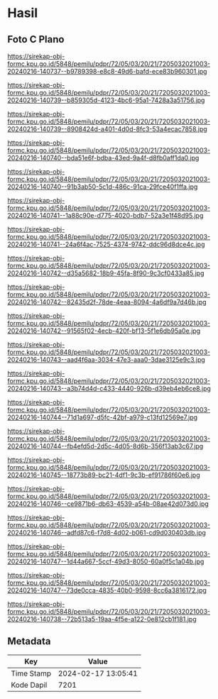# Hasil

## Foto C Plano

https://sirekap-obj-formc.kpu.go.id/5848/pemilu/pdpr/72/05/03/20/21/7205032021003-20240216-140737--b9789398-e8c8-49d6-bafd-ece83b960301.jpg

https://sirekap-obj-formc.kpu.go.id/5848/pemilu/pdpr/72/05/03/20/21/7205032021003-20240216-140739--b859305d-4123-4bc6-95a1-7428a3a51756.jpg

https://sirekap-obj-formc.kpu.go.id/5848/pemilu/pdpr/72/05/03/20/21/7205032021003-20240216-140739--8908424d-a401-4d0d-8fc3-53a4ecac7858.jpg

https://sirekap-obj-formc.kpu.go.id/5848/pemilu/pdpr/72/05/03/20/21/7205032021003-20240216-140740--bda51e6f-bdba-43ed-9a4f-d8fb0aff1da0.jpg

https://sirekap-obj-formc.kpu.go.id/5848/pemilu/pdpr/72/05/03/20/21/7205032021003-20240216-140740--91b3ab50-5c1d-486c-91ca-29fce40f1ffa.jpg

https://sirekap-obj-formc.kpu.go.id/5848/pemilu/pdpr/72/05/03/20/21/7205032021003-20240216-140741--1a88c90e-d775-4020-bdb7-52a3e1f48d95.jpg

https://sirekap-obj-formc.kpu.go.id/5848/pemilu/pdpr/72/05/03/20/21/7205032021003-20240216-140741--24a6f4ac-7525-4374-9742-ddc96d8dce4c.jpg

https://sirekap-obj-formc.kpu.go.id/5848/pemilu/pdpr/72/05/03/20/21/7205032021003-20240216-140742--d35a5682-18b9-45fa-8f90-9c3cf0433a85.jpg

https://sirekap-obj-formc.kpu.go.id/5848/pemilu/pdpr/72/05/03/20/21/7205032021003-20240216-140742--82435d2f-78de-4eaa-8094-4a6df9a7d46b.jpg

https://sirekap-obj-formc.kpu.go.id/5848/pemilu/pdpr/72/05/03/20/21/7205032021003-20240216-140742--91565f02-4ecb-420f-bf13-5f1e6db95a0e.jpg

https://sirekap-obj-formc.kpu.go.id/5848/pemilu/pdpr/72/05/03/20/21/7205032021003-20240216-140743--aad4f6aa-3034-47e3-aaa0-3dae3125e9c3.jpg

https://sirekap-obj-formc.kpu.go.id/5848/pemilu/pdpr/72/05/03/20/21/7205032021003-20240216-140743--a3b74d4d-c433-4440-926b-d39eb4eb6ce8.jpg

https://sirekap-obj-formc.kpu.go.id/5848/pemilu/pdpr/72/05/03/20/21/7205032021003-20240216-140744--71d1a697-d5fc-42bf-a979-c13fd12569e7.jpg

https://sirekap-obj-formc.kpu.go.id/5848/pemilu/pdpr/72/05/03/20/21/7205032021003-20240216-140744--fb4efd5d-2d5c-4d05-8d6b-356f13ab3c67.jpg

https://sirekap-obj-formc.kpu.go.id/5848/pemilu/pdpr/72/05/03/20/21/7205032021003-20240216-140745--18773b89-bc21-4df1-9c3b-ef91786f60e6.jpg

https://sirekap-obj-formc.kpu.go.id/5848/pemilu/pdpr/72/05/03/20/21/7205032021003-20240216-140746--ce9871b6-db63-4539-a54b-08ae42d073d0.jpg

https://sirekap-obj-formc.kpu.go.id/5848/pemilu/pdpr/72/05/03/20/21/7205032021003-20240216-140746--adfd87c6-f7d8-4d02-b061-cd9d030403db.jpg

https://sirekap-obj-formc.kpu.go.id/5848/pemilu/pdpr/72/05/03/20/21/7205032021003-20240216-140747--1d44a667-5ccf-49d3-8050-60a0f5c1a04b.jpg

https://sirekap-obj-formc.kpu.go.id/5848/pemilu/pdpr/72/05/03/20/21/7205032021003-20240216-140747--73de0cca-4835-40b0-9598-8cc6a3816172.jpg

https://sirekap-obj-formc.kpu.go.id/5848/pemilu/pdpr/72/05/03/20/21/7205032021003-20240216-140738--72b513a5-19aa-4f5e-a122-0e812cb1f181.jpg


## Metadata

| Key        | Value               |
| ---------- | ------------------- |
| Time Stamp | 2024-02-17 13:05:41 |
| Kode Dapil | 7201                |



